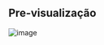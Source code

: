 <h2>Pre-visualização</h2>

![image](https://github.com/user-attachments/assets/b8346d83-3072-4b2c-a3d5-80aaffb6c5f1)
